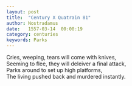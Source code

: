 ```yaml
---
layout: post
title:  "Century X Quatrain 81"
author: Nostradamus
date:   1557-03-14  00:00:19
category: centuries
keywords: Parks
---
```

Cries, weeping, tears will come with knives,  
Seeming to flee, they will deleiver a final attack,  
Parks around to set up high platforms,  
The living pushed back and murdered instantly.